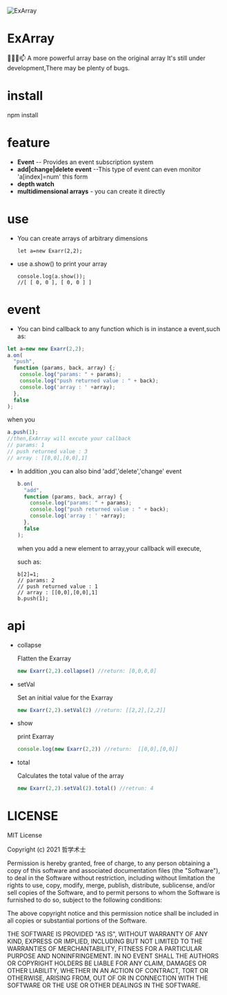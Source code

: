 ![ExArray](https://www.hualigs.cn/image/60797ff01871d.jpg)

# ExArray

👯✨😄📫
A more powerful array base on the original array
It's still under development,There may be plenty of bugs.

# install

npm install



# feature

- **Event** -- Provides an event subscription system
- **add|change|delete event** --This type of event can even monitor 'a[index]=num' this form
- **depth watch**  
- **multidimensional arrays**  -  you can create it directly

# use

- You can create arrays of arbitrary dimensions

  ```
  let a=new Exarr(2,2);
  ```

- use a.show() to print your array

  ```
  console.log(a.show());
  //[ [ 0, 0 ], [ 0, 0 ] ]
  ```

  

# event

- You can bind callback to any function which is in instance a event,such as:

```javascript
let a=new new Exarr(2,2);
a.on(
  "push",
  function (params, back, array) {;
    console.log("params: " + params);
    console.log("push returned value : " + back);
    console.log('array : ' +array);
  },
  false
);


```

when you 

```javascript
a.push(1);
//then,ExArray will excute your callback
// params: 1
// push returned value : 3
// array : [[0,0],[0,0],1]
```

- In addition ,you can also bind 'add','delete','change' event

  ```javascript
  b.on(
    "add",
    function (params, back, array) {
      console.log("params: " + params);
      console.log("push returned value : " + back);
      console.log('array : ' +array);
    },
    false
  );
  ```

  when you add a new element to array,your callback will execute,

  such as:

  ```
  b[2]=1;
  // params: 2
  // push returned value : 1
  // array : [[0,0],[0,0],1]
  b.push(1);
  ```



# api

- collapse

  Flatten the Exarray

  ``` javascript
  new Exarr(2,2).collapse() //return: [0,0,0,0]
  ```


- setVal

  Set an initial value for the Exarray

  ```javascript
  new Exarr(2,2).setVal(2) //return: [[2,2],[2,2]]
  ```

- show

  print Exarray

  ```javascript
  console.log(new Exarr(2,2)) //return:  [[0,0],[0,0]]
  ```

- total

  Calculates the total value of the array

  ```javascript
  new Exarr(2,2).setVal(2).total() //retrun: 4
  ```

  

  





# LICENSE

MIT License

Copyright (c) 2021 哲学术士

Permission is hereby granted, free of charge, to any person obtaining a copy
of this software and associated documentation files (the "Software"), to deal
in the Software without restriction, including without limitation the rights
to use, copy, modify, merge, publish, distribute, sublicense, and/or sell
copies of the Software, and to permit persons to whom the Software is
furnished to do so, subject to the following conditions:

The above copyright notice and this permission notice shall be included in all
copies or substantial portions of the Software.

THE SOFTWARE IS PROVIDED "AS IS", WITHOUT WARRANTY OF ANY KIND, EXPRESS OR
IMPLIED, INCLUDING BUT NOT LIMITED TO THE WARRANTIES OF MERCHANTABILITY,
FITNESS FOR A PARTICULAR PURPOSE AND NONINFRINGEMENT. IN NO EVENT SHALL THE
AUTHORS OR COPYRIGHT HOLDERS BE LIABLE FOR ANY CLAIM, DAMAGES OR OTHER
LIABILITY, WHETHER IN AN ACTION OF CONTRACT, TORT OR OTHERWISE, ARISING FROM,
OUT OF OR IN CONNECTION WITH THE SOFTWARE OR THE USE OR OTHER DEALINGS IN THE
SOFTWARE.
